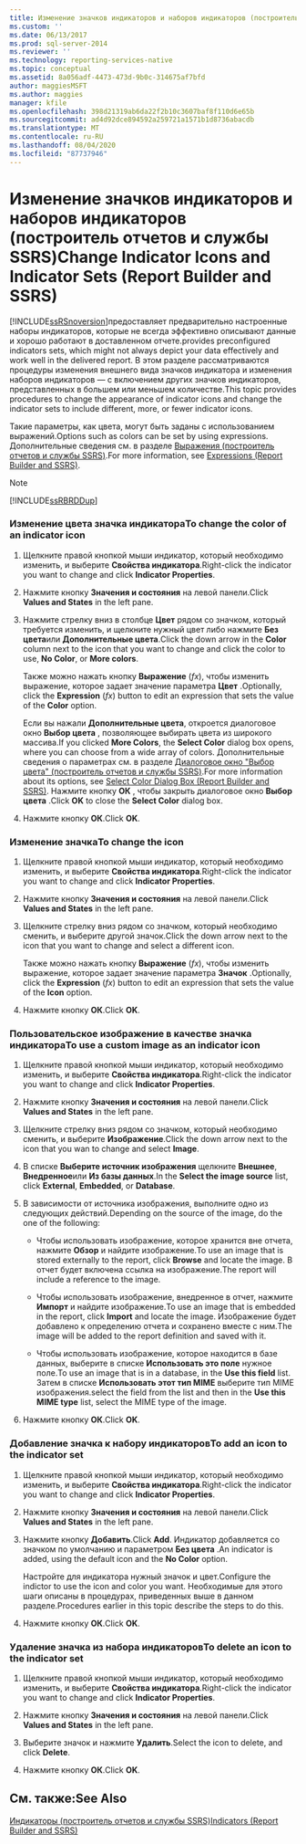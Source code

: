 ```yaml
---
title: Изменение значков индикаторов и наборов индикаторов (построитель отчетов и службы SSRS) | Документация Майкрософт
ms.custom: ''
ms.date: 06/13/2017
ms.prod: sql-server-2014
ms.reviewer: ''
ms.technology: reporting-services-native
ms.topic: conceptual
ms.assetid: 8a056adf-4473-473d-9b0c-314675af7bfd
author: maggiesMSFT
ms.author: maggies
manager: kfile
ms.openlocfilehash: 398d21319ab6da22f2b10c3607baf8f110d6e65b
ms.sourcegitcommit: ad4d92dce894592a259721a1571b1d8736abacdb
ms.translationtype: MT
ms.contentlocale: ru-RU
ms.lasthandoff: 08/04/2020
ms.locfileid: "87737946"
---
```

# <a name="change-indicator-icons-and-indicator-sets-report-builder-and-ssrs"></a><span data-ttu-id="7b64d-102">Изменение значков индикаторов и наборов индикаторов (построитель отчетов и службы SSRS)</span><span class="sxs-lookup"><span data-stu-id="7b64d-102">Change Indicator Icons and Indicator Sets (Report Builder and SSRS)</span></span>
  [!INCLUDE[ssRSnoversion](../../includes/ssrsnoversion-md.md)]<span data-ttu-id="7b64d-103">предоставляет предварительно настроенные наборы индикаторов, которые не всегда эффективно описывают данные и хорошо работают в доставленном отчете.</span><span class="sxs-lookup"><span data-stu-id="7b64d-103">provides preconfigured indicators sets, which might not always depict your data effectively and work well in the delivered report.</span></span> <span data-ttu-id="7b64d-104">В этом разделе рассматриваются процедуры изменения внешнего вида значков индикатора и изменения наборов индикаторов — с включением других значков индикаторов, представленных в большем или меньшем количестве.</span><span class="sxs-lookup"><span data-stu-id="7b64d-104">This topic provides procedures to change the appearance of indicator icons and change the indicator sets to include different, more, or fewer indicator icons.</span></span>  
  
 <span data-ttu-id="7b64d-105">Такие параметры, как цвета, могут быть заданы с использованием выражений.</span><span class="sxs-lookup"><span data-stu-id="7b64d-105">Options such as colors can be set by using expressions.</span></span> <span data-ttu-id="7b64d-106">Дополнительные сведения см. в разделе [Выражения (построитель отчетов и службы SSRS)](expressions-report-builder-and-ssrs.md).</span><span class="sxs-lookup"><span data-stu-id="7b64d-106">For more information, see [Expressions &#40;Report Builder and SSRS&#41;](expressions-report-builder-and-ssrs.md).</span></span>  
  
> [!NOTE]  
>  [!INCLUDE[ssRBRDDup](../../includes/ssrbrddup-md.md)]  
  
### <a name="to-change-the-color-of-an-indicator-icon"></a><span data-ttu-id="7b64d-107">Изменение цвета значка индикатора</span><span class="sxs-lookup"><span data-stu-id="7b64d-107">To change the color of an indicator icon</span></span>  
  
1.  <span data-ttu-id="7b64d-108">Щелкните правой кнопкой мыши индикатор, который необходимо изменить, и выберите **Свойства индикатора**.</span><span class="sxs-lookup"><span data-stu-id="7b64d-108">Right-click the indicator you want to change and click **Indicator Properties**.</span></span>  
  
2.  <span data-ttu-id="7b64d-109">Нажмите кнопку **Значения и состояния** на левой панели.</span><span class="sxs-lookup"><span data-stu-id="7b64d-109">Click **Values and States** in the left pane.</span></span>  
  
3.  <span data-ttu-id="7b64d-110">Нажмите стрелку вниз в столбце **Цвет** рядом со значком, который требуется изменить, и щелкните нужный цвет либо нажмите **Без цвета**или **Дополнительные цвета**.</span><span class="sxs-lookup"><span data-stu-id="7b64d-110">Click the down arrow in the **Color** column next to the icon that you want to change and click the color to use, **No Color**, or **More colors**.</span></span>  
  
     <span data-ttu-id="7b64d-111">Также можно нажать кнопку **Выражение** (*fx*), чтобы изменить выражение, которое задает значение параметра **Цвет** .</span><span class="sxs-lookup"><span data-stu-id="7b64d-111">Optionally, click the **Expression** (*fx*) button to edit an expression that sets the value of the **Color** option.</span></span>  
  
     <span data-ttu-id="7b64d-112">Если вы нажали **Дополнительные цвета**, откроется диалоговое окно **Выбор цвета** , позволяющее выбирать цвета из широкого массива.</span><span class="sxs-lookup"><span data-stu-id="7b64d-112">If you clicked **More Colors**, the **Select Color** dialog box opens, where you can choose from a wide array of colors.</span></span> <span data-ttu-id="7b64d-113">Дополнительные сведения о параметрах см. в разделе [Диалоговое окно "Выбор цвета" &#40;построитель отчетов и службы SSRS&#41;](../select-color-dialog-box-report-builder-and-ssrs.md).</span><span class="sxs-lookup"><span data-stu-id="7b64d-113">For more information about its options, see [Select Color Dialog Box &#40;Report Builder and SSRS&#41;](../select-color-dialog-box-report-builder-and-ssrs.md).</span></span> <span data-ttu-id="7b64d-114">Нажмите кнопку **ОК** , чтобы закрыть диалоговое окно **Выбор цвета** .</span><span class="sxs-lookup"><span data-stu-id="7b64d-114">Click **OK** to close the **Select Color** dialog box.</span></span>  
  
4.  <span data-ttu-id="7b64d-115">Нажмите кнопку **ОК**.</span><span class="sxs-lookup"><span data-stu-id="7b64d-115">Click **OK**.</span></span>  
  
### <a name="to-change-the-icon"></a><span data-ttu-id="7b64d-116">Изменение значка</span><span class="sxs-lookup"><span data-stu-id="7b64d-116">To change the icon</span></span>  
  
1.  <span data-ttu-id="7b64d-117">Щелкните правой кнопкой мыши индикатор, который необходимо изменить, и выберите **Свойства индикатора**.</span><span class="sxs-lookup"><span data-stu-id="7b64d-117">Right-click the indicator you want to change and click **Indicator Properties**.</span></span>  
  
2.  <span data-ttu-id="7b64d-118">Нажмите кнопку **Значения и состояния** на левой панели.</span><span class="sxs-lookup"><span data-stu-id="7b64d-118">Click **Values and States** in the left pane.</span></span>  
  
3.  <span data-ttu-id="7b64d-119">Щелкните стрелку вниз рядом со значком, который необходимо сменить, и выберите другой значок.</span><span class="sxs-lookup"><span data-stu-id="7b64d-119">Click the down arrow next to the icon that you want to change and select a different icon.</span></span>  
  
     <span data-ttu-id="7b64d-120">Также можно нажать кнопку **Выражение** (*fx*), чтобы изменить выражение, которое задает значение параметра **Значок** .</span><span class="sxs-lookup"><span data-stu-id="7b64d-120">Optionally, click the **Expression** (*fx*) button to edit an expression that sets the value of the **Icon** option.</span></span>  
  
4.  <span data-ttu-id="7b64d-121">Нажмите кнопку **ОК**.</span><span class="sxs-lookup"><span data-stu-id="7b64d-121">Click **OK**.</span></span>  
  
### <a name="to-use-a-custom-image-as-an-indicator-icon"></a><span data-ttu-id="7b64d-122">Пользовательское изображение в качестве значка индикатора</span><span class="sxs-lookup"><span data-stu-id="7b64d-122">To use a custom image as an indicator icon</span></span>  
  
1.  <span data-ttu-id="7b64d-123">Щелкните правой кнопкой мыши индикатор, который необходимо изменить, и выберите **Свойства индикатора**.</span><span class="sxs-lookup"><span data-stu-id="7b64d-123">Right-click the indicator you want to change and click **Indicator Properties**.</span></span>  
  
2.  <span data-ttu-id="7b64d-124">Нажмите кнопку **Значения и состояния** на левой панели.</span><span class="sxs-lookup"><span data-stu-id="7b64d-124">Click **Values and States** in the left pane.</span></span>  
  
3.  <span data-ttu-id="7b64d-125">Щелкните стрелку вниз рядом со значком, который необходимо сменить, и выберите **Изображение**.</span><span class="sxs-lookup"><span data-stu-id="7b64d-125">Click the down arrow next to the icon that you wan to change and select **Image**.</span></span>  
  
4.  <span data-ttu-id="7b64d-126">В списке **Выберите источник изображения** щелкните **Внешнее**, **Внедренное**или **Из базы данных**.</span><span class="sxs-lookup"><span data-stu-id="7b64d-126">In the **Select the image source** list, click **External**, **Embedded**, or **Database**.</span></span>  
  
5.  <span data-ttu-id="7b64d-127">В зависимости от источника изображения, выполните одно из следующих действий.</span><span class="sxs-lookup"><span data-stu-id="7b64d-127">Depending on the source of the image, do the one of the following:</span></span>  
  
    -   <span data-ttu-id="7b64d-128">Чтобы использовать изображение, которое хранится вне отчета, нажмите **Обзор** и найдите изображение.</span><span class="sxs-lookup"><span data-stu-id="7b64d-128">To use an image that is stored externally to the report, click **Browse** and locate the image.</span></span> <span data-ttu-id="7b64d-129">В отчет будет включена ссылка на изображение.</span><span class="sxs-lookup"><span data-stu-id="7b64d-129">The report will include a reference to the image.</span></span>  
  
    -   <span data-ttu-id="7b64d-130">Чтобы использовать изображение, внедренное в отчет, нажмите **Импорт** и найдите изображение.</span><span class="sxs-lookup"><span data-stu-id="7b64d-130">To use an image that is embedded in the report, click **Import** and locate the image.</span></span> <span data-ttu-id="7b64d-131">Изображение будет добавлено к определению отчета и сохранено вместе с ним.</span><span class="sxs-lookup"><span data-stu-id="7b64d-131">The image will be added to the report definition and saved with it.</span></span>  
  
    -   <span data-ttu-id="7b64d-132">Чтобы использовать изображение, которое находится в базе данных, выберите в списке **Использовать это поле** нужное поле.</span><span class="sxs-lookup"><span data-stu-id="7b64d-132">To use an image that is in a database, in the **Use this field** list.</span></span> <span data-ttu-id="7b64d-133">Затем в списке **Использовать этот тип MIME** выберите тип MIME изображения.</span><span class="sxs-lookup"><span data-stu-id="7b64d-133">select the field from the list and then in the **Use this MIME type** list, select the MIME type of the image.</span></span>  
  
6.  <span data-ttu-id="7b64d-134">Нажмите кнопку **ОК**.</span><span class="sxs-lookup"><span data-stu-id="7b64d-134">Click **OK**.</span></span>  
  
### <a name="to-add-an-icon-to-the-indicator-set"></a><span data-ttu-id="7b64d-135">Добавление значка к набору индикаторов</span><span class="sxs-lookup"><span data-stu-id="7b64d-135">To add an icon to the indicator set</span></span>  
  
1.  <span data-ttu-id="7b64d-136">Щелкните правой кнопкой мыши индикатор, который необходимо изменить, и выберите **Свойства индикатора**.</span><span class="sxs-lookup"><span data-stu-id="7b64d-136">Right-click the indicator you want to change and click **Indicator Properties**.</span></span>  
  
2.  <span data-ttu-id="7b64d-137">Нажмите кнопку **Значения и состояния** на левой панели.</span><span class="sxs-lookup"><span data-stu-id="7b64d-137">Click **Values and States** in the left pane.</span></span>  
  
3.  <span data-ttu-id="7b64d-138">Нажмите кнопку **Добавить**.</span><span class="sxs-lookup"><span data-stu-id="7b64d-138">Click **Add**.</span></span> <span data-ttu-id="7b64d-139">Индикатор добавляется со значком по умолчанию и параметром **Без цвета** .</span><span class="sxs-lookup"><span data-stu-id="7b64d-139">An indicator is added, using the default icon and the **No Color** option.</span></span>  
  
     <span data-ttu-id="7b64d-140">Настройте для индикатора нужный значок и цвет.</span><span class="sxs-lookup"><span data-stu-id="7b64d-140">Configure the indictor to use the icon and color you want.</span></span> <span data-ttu-id="7b64d-141">Необходимые для этого шаги описаны в процедурах, приведенных выше в данном разделе.</span><span class="sxs-lookup"><span data-stu-id="7b64d-141">Procedures earlier in this topic describe the steps to do this.</span></span>  
  
4.  <span data-ttu-id="7b64d-142">Нажмите кнопку **ОК**.</span><span class="sxs-lookup"><span data-stu-id="7b64d-142">Click **OK**.</span></span>  
  
### <a name="to-delete-an-icon-to-the-indicator-set"></a><span data-ttu-id="7b64d-143">Удаление значка из набора индикаторов</span><span class="sxs-lookup"><span data-stu-id="7b64d-143">To delete an icon to the indicator set</span></span>  
  
1.  <span data-ttu-id="7b64d-144">Щелкните правой кнопкой мыши индикатор, который необходимо изменить, и выберите **Свойства индикатора**.</span><span class="sxs-lookup"><span data-stu-id="7b64d-144">Right-click the indicator you want to change and click **Indicator Properties**.</span></span>  
  
2.  <span data-ttu-id="7b64d-145">Нажмите кнопку **Значения и состояния** на левой панели.</span><span class="sxs-lookup"><span data-stu-id="7b64d-145">Click **Values and States** in the left pane.</span></span>  
  
3.  <span data-ttu-id="7b64d-146">Выберите значок и нажмите **Удалить**.</span><span class="sxs-lookup"><span data-stu-id="7b64d-146">Select the icon to delete, and click **Delete**.</span></span>  
  
4.  <span data-ttu-id="7b64d-147">Нажмите кнопку **ОК**.</span><span class="sxs-lookup"><span data-stu-id="7b64d-147">Click **OK**.</span></span>  
  
## <a name="see-also"></a><span data-ttu-id="7b64d-148">См. также:</span><span class="sxs-lookup"><span data-stu-id="7b64d-148">See Also</span></span>  
 [<span data-ttu-id="7b64d-149">Индикаторы (построитель отчетов и службы SSRS)</span><span class="sxs-lookup"><span data-stu-id="7b64d-149">Indicators &#40;Report Builder and SSRS&#41;</span></span>](indicators-report-builder-and-ssrs.md)  
  
  

